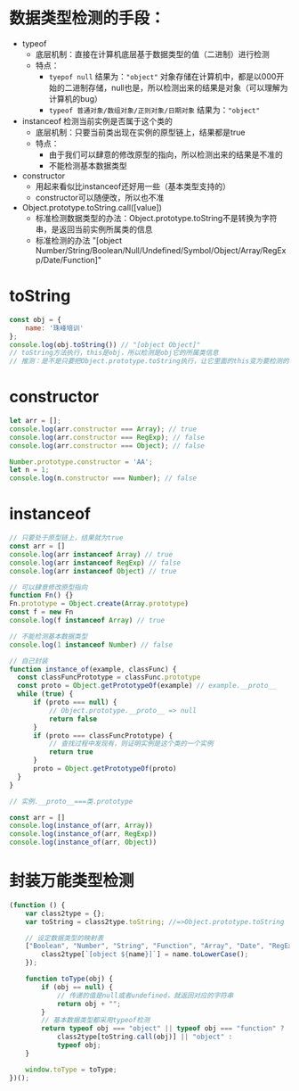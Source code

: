 
 # 数据类型检测的手段：
 * typeof
   * 底层机制：直接在计算机底层基于数据类型的值（二进制）进行检测
   * 特点：
     * `tyepof null` 结果为：`"object"`   对象存储在计算机中，都是以000开始的二进制存储，null也是，所以检测出来的结果是对象（可以理解为计算机的bug）
     * `typeof 普通对象/数组对象/正则对象/日期对象` 结果为：`"object"`
 * instanceof  检测当前实例是否属于这个类的
   * 底层机制：只要当前类出现在实例的原型链上，结果都是true
   * 特点：
     * 由于我们可以肆意的修改原型的指向，所以检测出来的结果是不准的
     * 不能检测基本数据类型
 * constructor
   * 用起来看似比instanceof还好用一些（基本类型支持的）
   * constructor可以随便改，所以也不准
 * Object.prototype.toString.call([value]) 
   * 标准检测数据类型的办法：Object.prototype.toString不是转换为字符串，是返回当前实例所属类的信息
   * 标准检测的办法 "[object Number/String/Boolean/Null/Undefined/Symbol/Object/Array/RegExp/Date/Function]"



# toString
```js
const obj = {
    name: '珠峰培训'
};
console.log(obj.toString()) // "[object Object]"
// toString方法执行，this是obj，所以检测是obj它的所属类信息
// 推测：是不是只要把Object.prototype.toString执行，让它里面的this变为要检测的值，那就能返回当前值所属类的信息
```

# constructor
```js
let arr = [];
console.log(arr.constructor === Array); // true
console.log(arr.constructor === RegExp); // false
console.log(arr.constructor === Object); // false

Number.prototype.constructor = 'AA';
let n = 1;
console.log(n.constructor === Number); // false
```


# instanceof
```js
// 只要处于原型链上，结果就为true
const arr = []
console.log(arr instanceof Array) // true 
console.log(arr instanceof RegExp) // false
console.log(arr instanceof Object) // true
```

```js
// 可以肆意修改原型指向
function Fn() {}
Fn.prototype = Object.create(Array.prototype)
const f = new Fn
console.log(f instanceof Array) // true
```

```js
// 不能检测基本数据类型
console.log(1 instanceof Number) // false
```

```js
// 自己封装
function instance_of(example, classFunc) {
  const classFuncPrototype = classFunc.prototype
  const proto = Object.getPrototypeOf(example) // example.__proto__
  while (true) {
      if (proto === null) {
          // Object.prototype.__proto__ => null
          return false
      }
      if (proto === classFuncPrototype) {
          // 查找过程中发现有，则证明实例是这个类的一个实例
          return true
      }
      proto = Object.getPrototypeOf(proto)
  }
}

// 实例.__proto__===类.prototype

const arr = []
console.log(instance_of(arr, Array))
console.log(instance_of(arr, RegExp))
console.log(instance_of(arr, Object))
```


# 封装万能类型检测
```js
(function () {
    var class2type = {};
    var toString = class2type.toString; //=>Object.prototype.toString

    // 设定数据类型的映射表
    ["Boolean", "Number", "String", "Function", "Array", "Date", "RegExp", "Object", "Error", "Symbol"].forEach(name => {
        class2type[`[object ${name}]`] = name.toLowerCase();
    });

    function toType(obj) {
        if (obj == null) {
            // 传递的值是null或者undefined，就返回对应的字符串
            return obj + "";
        }
        // 基本数据类型都采用typeof检测
        return typeof obj === "object" || typeof obj === "function" ?
            class2type[toString.call(obj)] || "object" :
            typeof obj;
    }

    window.toType = toType;
})();
```